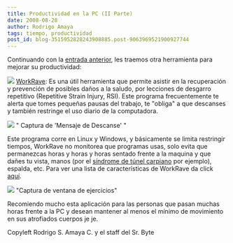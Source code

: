 ```yaml
---
title: Productividad en la PC (II Parte)
date: 2008-08-28
author: Rodrigo Amaya
tags: tiempo, productividad
post_id: blog-3515952828243908885.post-9063969521900927744
---
```


Continuando con la [entrada anterior](http://www.srbyte.com/2008/08/productividad-en-la-pc-i-parte.html), les traemos otra herramienta para mejorar su productividad:

![](http://www.workrave.org/php/gfx/sheep.gif) [WorkRave](http://www.workrave.org/welcome/): Es una útil herramienta que
permite asistir en la recuperación y prevención de posibles daños a la saludo, por lecciones de desgarro repetitivo (Repetitive Strain Injury, RSI). Este programa frecuentemente te alerta que tomes pequeñas pausas del trabajo, te "obliga" a que descanses y también restringe el uso diario de la computadora.

![](http://www.workrave.org/welcome/gfx/splash.png)
" Captura de 'Mensaje de
Descanse' "

Este programa corre en Linux y Windows, y básicamente se limita restringir tiempos, WorkRave no monitorea que programas usas, solo evita que permanezcas horas y horas y horas sentado frente a la maquina y que dañes tu vista, manos (por el [síndrome de túnel carpiano](http://es.wikipedia.org/wiki/S%C3%ADndrome_del_t%C3%BAnel_carpiano) por ejemplo), espalda, etc. Para ver una lista de características de WorkRave da click [aquí](http://www.workrave.org/features/).

![](http://www.workrave.org/screenshots/windows/gfx/exercises.gif)
"Captura de ventana de ejercicios"

Recomiendo mucho esta aplicación para las personas que pasan muchas horas frente a la PC y desean mantener al menos el mínimo de movimiento en sus atrofiados cuerpos je je.

Copyleft Rodrigo S. Amaya C. y el staff del Sr. Byte
